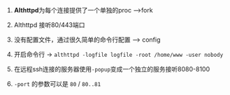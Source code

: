 1. **Althttpd**为每个连接提供了一个单独的proc  -->fork
2. Althttpd 接听80/443端口
2. 没有配置文件，通过很久简单的命令行配置  --> config



1. 开启命令行 -> `althttpd -logfile logfile -root /home/www -user nobody`

2. 在远程ssh连接的服务器使用`-popup`变成一个独立的服务接听8080-8100
3. `-port` 的参数可以是 `80` / `80..81`